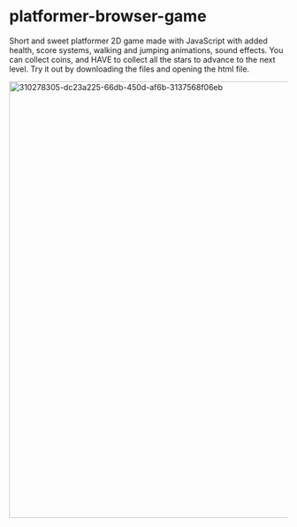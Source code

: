 # platformer-browser-game
Short and sweet platformer 2D game made with JavaScript with added health, score systems, walking and jumping animations, sound effects.
You can collect coins, and HAVE to collect all the stars to advance to the next level. Try it out by downloading the files and opening the html file.

<img width="790" alt="310278305-dc23a225-66db-450d-af6b-3137568f06eb" src="https://github.com/UBevk/platformer-browser-game/assets/125929632/407e425e-dace-4686-b0e0-1eb5be4b849d">
